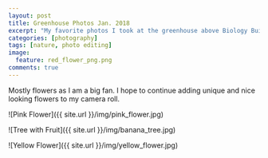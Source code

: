 ```yaml
---
layout: post
title: Greenhouse Photos Jan. 2018
excerpt: "My favorite photos I took at the greenhouse above Biology Building West at the University of Iowa."
categories: [photography]
tags: [nature, photo editing]
image:
  feature: red_flower_png.png
comments: true
---
```


<!--more-->

Mostly flowers as I am a big fan. I hope to continue adding unique and nice looking flowers to my camera roll. 

![Pink Flower]({{ site.url }}/img/pink_flower.jpg)

![Tree with Fruit]({{ site.url }}/img/banana_tree.jpg)

![Yellow Flower]({{ site.url }}/img/yellow_flower.jpg)